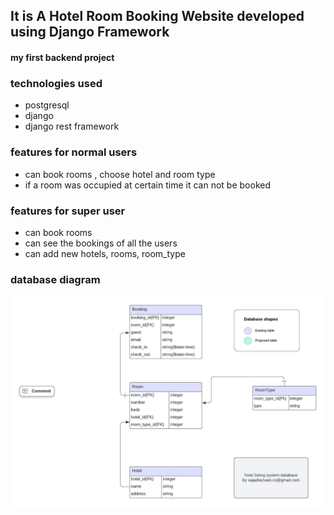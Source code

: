 ## It is A Hotel Room Booking Website developed using Django Framework

#### my first backend project

### technologies used

* postgresql
* django
* django rest framework

### features for normal users
* can book rooms , choose hotel and room type
* if a room was occupied at certain time it can not be booked

### features for super user

* can book rooms
* can see the bookings of all the users
* can add new hotels, rooms, room_type

### database diagram

![Screenshot 2024-08-03 141739](https://github.com/sjdcsrezvani/Hotel_Listing_System_django/blob/da1015f2fb4bbaa65672ca92d7a55241a4e44dbb/Database%20ER%20diagram%20(crow's%20foot).jpeg)
